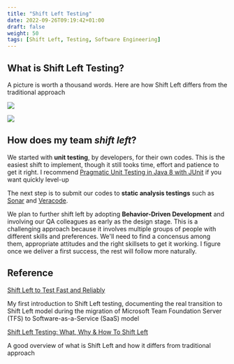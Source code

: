 ```yaml
---
title: "Shift Left Testing"
date: 2022-09-26T09:19:42+01:00
draft: false
weight: 50
tags: [Shift Left, Testing, Software Engineering]
---
```


## What is Shift Left Testing?

A picture is worth a thousand words. Here are how Shift Left differs from the traditional approach

![](https://s7280.pcdn.co/wp-content/uploads/2017/07/key-1.png)

![](https://s7280.pcdn.co/wp-content/uploads/2017/07/key-2.png)

## How does my team _shift left_?

We started with **unit testing**, by developers, for their own codes. This is the easiest shift to implement, though it still tooks time, effort and patience to get it right. I recommend [Pragmatic Unit Testing in Java 8 with JUnit](https://pragprog.com/titles/utj2/pragmatic-unit-testing-in-java-8-with-junit/) if you want quickly level-up

The next step is to submit our codes to **static analysis testings** such as [Sonar](https://www.sonarqube.org/) and [Veracode](https://www.veracode.com/).

We plan to further shift left by adopting **Behavior-Driven Development** and involving our QA colleagues as early as the design stage. This is a challenging approach because it involves multiple groups of people with different skills and preferences. We'll need to find a concensus among them, appropriate attitudes and the right skillsets to get it working. I figure once we deliver a first success, the rest will follow more naturally.

## Reference

[Shift Left to Test Fast and Reliably](https://www.youtube.com/watch?v=iJkI8PwlxR4&t=1s)

My first introduction to Shift Left testing, documenting the real transition to Shift Left model during the migration of Microsoft Team Foundation Server (TFS) to Software-as-a-Service (SaaS) model

[Shift Left Testing: What, Why & How To Shift Left](https://www.bmc.com/blogs/what-is-shift-left-shift-left-testing-explained)

A good overview of what is Shift Left and how it differs from traditional approach


